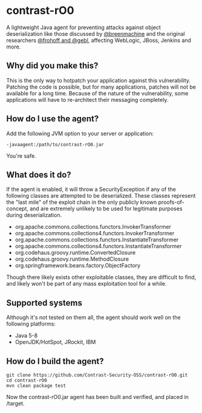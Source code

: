 contrast-rO0
========

A lightweight Java agent for preventing attacks against object deserialization
like those discussed by [@breenmachine](http://foxglovesecurity.com/2015/11/06/what-do-weblogic-websphere-jboss-jenkins-opennms-and-your-application-have-in-common-this-vulnerability/#websphere)
and the original researchers [@frohoff and @gebl](http://www.slideshare.net/frohoff1/appseccali-2015-marshalling-pickles), affecting WebLogic, JBoss, Jenkins and
more.

## Why did you make this?
This is the only way to hotpatch your application against this vulnerability. 
Patching the code is possible, but for many applications, patches will not be
available for a long time. Because of the nature of the vulnerability, some
applications will have to re-architect their messaging completely.

## How do I use the agent?
Add the following JVM option to your server or application:
```
-javaagent:/path/to/contrast-rO0.jar
```

You're safe.

## What does it do?
If the agent is enabled, it will throw a SecurityException if any of the following classes
are attempted to be deserialized. These classes represent the "last mile" of the exploit 
chain in the only publicly known proofs-of-concept, and are extremely unlikely to be used
for legitimate purposes during deserialization. 

* org.apache.commons.collections.functors.InvokerTransformer
* org.apache.commons.collections4.functors.InvokerTransformer
* org.apache.commons.collections.functors.InstantiateTransformer
* org.apache.commons.collections4.functors.InstantiateTransformer
* org.codehaus.groovy.runtime.ConvertedClosure
* org.codehaus.groovy.runtime.MethodClosure
* org.springframework.beans.factory.ObjectFactory

Though there likely exists other exploitable classes, they are difficult to find, and 
likely won't be part of any mass exploitation tool for a while.

## Supported systems
Although it's not tested on them all, the agent should work well on the following platforms:
* Java 5-8
* OpenJDK/HotSpot, JRockit, IBM

## How do I build the agent?
```
git clone https://github.com/Contrast-Security-OSS/contrast-rO0.git
cd contrast-rO0
mvn clean package test
```
Now the contrast-rO0.jar agent has been built and verified, and placed in /target. 
